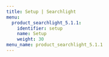 ```yaml
---
title: Setup | Searchlight
menu:
  product_searchlight_5.1.1:
    identifier: setup
    name: Setup
    weight: 30
menu_name: product_searchlight_5.1.1
---
```


